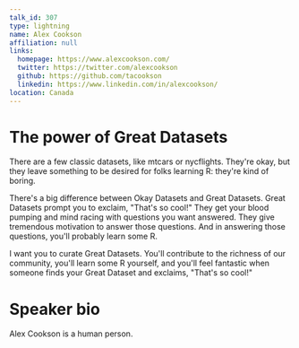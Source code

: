 ```yaml
---
talk_id: 307
type: lightning
name: Alex Cookson
affiliation: null
links:
  homepage: https://www.alexcookson.com/
  twitter: https://twitter.com/alexcookson
  github: https://github.com/tacookson
  linkedin: https://www.linkedin.com/in/alexcookson/
location: Canada
---
```


# The power of Great Datasets

There are a few classic datasets, like mtcars or nycflights. They're okay, but they leave something to be desired for folks learning R: they're kind of boring.

There's a big difference between Okay Datasets and Great Datasets. Great Datasets prompt you to exclaim, "That's so cool!" They get your blood pumping and mind racing with questions you want answered. They give tremendous motivation to answer those questions. And in answering those questions, you'll probably learn some R.

I want you to curate Great Datasets. You'll contribute to the richness of our community, you'll learn some R yourself, and you'll feel fantastic when someone finds your Great Dataset and exclaims, "That's so cool!"

# Speaker bio

Alex Cookson is a human person.
